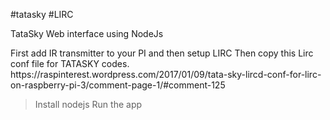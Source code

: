 
#tatasky
#LIRC

TataSky Web interface using NodeJs  

<Hardware>
First add IR transmitter to your PI and then setup LIRC

<LIRC config>
Then copy this Lirc conf file for TATASKY codes. 
https://raspinterest.wordpress.com/2017/01/09/tata-sky-lircd-conf-for-lirc-on-raspberry-pi-3/comment-page-1/#comment-125

<Nodejs>

> Install nodejs
> Run the app 


